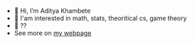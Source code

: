 - 👋 Hi, I’m Aditya Khambete
- 👀 I'am interested in math, stats, theoritical cs, game theory
- 🌱 ??
-  See more on [my webpage](https://adityak1729.github.io)

<!---
adityathegreat1729/adityathegreat1729 is a ✨ special ✨ repository because its `README.md` (this file) appears on your GitHub profile.
You can click the Preview link to take a look at your changes.
--->
